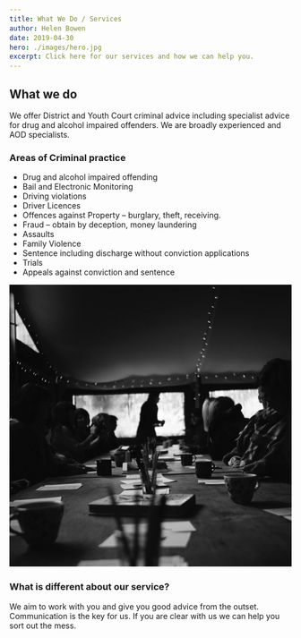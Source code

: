 ```yaml
---
title: What We Do / Services
author: Helen Bowen
date: 2019-04-30
hero: ./images/hero.jpg
excerpt: Click here for our services and how we can help you.
---
```



## What we do
We offer District and Youth Court criminal advice including specialist advice for drug and alcohol impaired offenders.
We are broadly experienced and AOD specialists.

### Areas of Criminal practice
* Drug and alcohol impaired offending
* Bail and Electronic Monitoring
* Driving violations
* Driver Licences
* Offences against Property – burglary, theft, receiving.
* Fraud – obtain by deception, money laundering
* Assaults
* Family Violence
* Sentence including discharge without conviction applications
* Trials
* Appeals against conviction and sentence


<div className="Image__Small">
  <img
    src="./images/article-image-2.jpg"
    title="Logo Title Text 1"
    alt="Alt text"
  />
</div>

### What is different about our service?
We aim to work with you and give you good advice from the outset.
Communication is the key for us. If you are clear with us we can help you sort out the mess.





